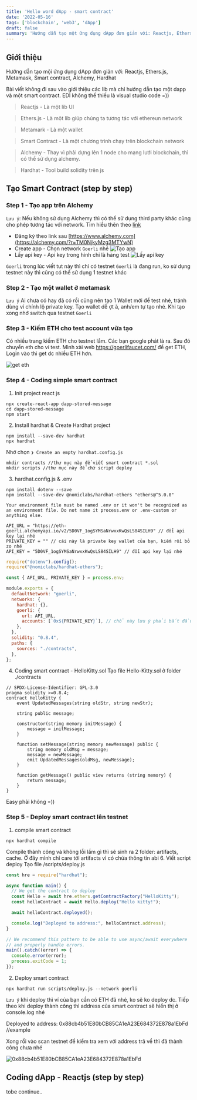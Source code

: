 ```yaml
---
title: 'Hello word dApp - smart contract'
date: '2022-05-16'
tags: ['blockchain', 'web3', 'dApp']
draft: false
summary: 'Hướng dẫn tạo một ứng dụng dApp đơn giản với: Reactjs, Ethers.js, Metamask, Smart contract, alchemy'
---
```


## Giới thiệu

Hướng dẫn tạo mội ứng dụng dApp đơn giản với: Reactjs, Ethers.js, Metamask, Smart contract, Alchemy, Hardhat

Bài viết không đi sau vào giới thiệu các lib mà chỉ hướng dẫn tạo một dapp và một smart contract. EDI không thể thiếu là visual studio code =))

> Reactjs - Là một lib UI

> Ethers.js - Là một lib giúp chúng ta tương tác với ethereun network

> Metamark - Là một wallet

> Smart Contract - Là một chương trình chạy trên blockchain network

> Alchemy - Thay vì phải dựng lên 1 node cho mạng lưới blockchain, thì có thể sử dụng alchemy.

> Hardhat - Tool build solidity trên js

## Tạo Smart Contract (step by step)

### Step 1 - Tạo app trên Alchemy

`Lưu ý`: Nếu không sử dụng Alchemy thì có thể sử dụng third party khác cũng cho phép tương tác với network. Tìm hiểu thên theo [link](https://docs.ethers.io/v5/api-keys/)

- Đăng ký theo link sau [https://www.alchemy.com](https://alchemy.com/?r=TM0NjkyMzg3MTYwN)
- Create app - Chọn network `Goerli` nhé
  ![Tạo app](https://raw.githubusercontent.com/hanhhn/hanhhoang.dev/master/public/images/simple-smart-contract-and-dapp/1.png)
- Lấy api key - Api key trong hình chỉ là hàng test
  ![Lấy api key](https://raw.githubusercontent.com/hanhhn/hanhhoang.dev/master/public/images/simple-smart-contract-and-dapp/2.png)

`Goerli` trong lúc viết tut này thì chỉ có testnet `Goerli` là đang run, ko sử dụng testnet này thì cũng có thể sử dụng 1 testnet khác

### Step 2 - Tạo một wallet ở metamask

`Lưu ý` Ai chưa có hay đã có rồi cũng nên tạo 1 Wallet mới để test nhé, tránh dùng ví chính lộ private key. Tạo wallet dễ ợt à, anh/em tự tạo nhé. Khi tạo xong nhớ switch qua testnet `Goerli`

### Step 3 - Kiếm ETH cho test account vừa tạo

Có nhiều trang kiếm ETH cho testnet lắm. Các bạn google phát là ra. Sau đó chuyển eth cho ví test. Mình xài web https://goerlifaucet.com/ để get ETH, Login vào thì get dc nhiều ETH hơn.

![get eth](https://raw.githubusercontent.com/hanhhn/hanhhoang.dev/master/public/images/simple-smart-contract-and-dapp/4.png)

### Step 4 - Coding simple smart contract

1. Init project react js

```
npx create-react-app dapp-stored-message
cd dapp-stored-message
npm start
```

2. Install hardhat & Create Hardhat project

```
npm install --save-dev hardhat
npx hardhat
```

Nhớ chọn `❯ Create an empty hardhat.config.js`

```
mkdir contracts //thư mục này để viết smart contract *.sol
mkdir scripts //thư mục này để chứ script deploy
```

3. hardhat.config.js & .env

```
npm install dotenv --save
npm install --save-dev @nomiclabs/hardhat-ethers "ethers@^5.0.0"
```

`Your environment file must be named .env or it won't be recognized as an environment file. Do not name it process.env or .env-custom or anything else.`

```:.env
API_URL = "https://eth-goerli.alchemyapi.io/v2/5D0VF_1ogSYMSaNrwxxKwQsLS84SILH9" // đổi api key lại nhé
PRIVATE_KEY = "" // cái này là private key wallet của bạn, kiếm rồi bỏ zo nhé
API_KEY = "5D0VF_1ogSYMSaNrwxxKwQsLS84SILH9" // đổi api key lại nhé
```

```js:hardhat.config.js
require("dotenv").config();
require("@nomiclabs/hardhat-ethers");

const { API_URL, PRIVATE_KEY } = process.env;

module.exports = {
  defaultNetwork: "goerli",
  networks: {
    hardhat: {},
    goerli: {
      url: API_URL,
      accounts: [`0x${PRIVATE_KEY}`], // chổ này lưu ý phải bắt đầu 0x trước private key nhé
    },
  },
  solidity: "0.8.4",
  paths: {
    sources: "./contracts",
  },
};
```

4. Coding smart contract - HelloKitty.sol
   Tạo file Hello-Kitty.sol ở folder ./contracts

```sol
// SPDX-License-Identifier: GPL-3.0
pragma solidity >=0.8.4;
contract HelloKitty {
    event UpdatedMessages(string oldStr, string newStr);

    string public message;

    constructor(string memory initMessage) {
        message = initMessage;
    }

    function setMessage(string memory newMessage) public {
        string memory oldMsg = message;
        message = newMessage;
        emit UpdatedMessages(oldMsg, newMessage);
    }

    function getMessage() public view returns (string memory) {
        return message;
    }
}
```

Easy phải không =))

### Step 5 - Deploy smart contract lên testnet

1. compile smart contract

```
npx hardhat compile
```

Compile thành công và không lỗi lầm gì thì sẽ sinh ra 2 folder: artifacts, cache. Ở đây mình chỉ care tới artifacts vì có chứa thông tin abi 6. Viết script deploy
Tạo file /scripts/deploy.js

```js:deploy.js
const hre = require("hardhat");

async function main() {
  // We get the contract to deploy
  const Hello = await hre.ethers.getContractFactory("HelloKitty");
  const helloContract = await Hello.deploy("Hello kitty!");

  await helloContract.deployed();

  console.log("Deployed to address:", helloContract.address);
}

// We recommend this pattern to be able to use async/await everywhere
// and properly handle errors.
main().catch((error) => {
  console.error(error);
  process.exitCode = 1;
});
```

2. Deploy smart contract

```
npx hardhat run scripts/deploy.js --network goerli
```

`Lưu ý` khi deploy thì ví của bạn cần có ETH đã nhé, ko sẽ ko deploy dc. Tiếp theo khi deploy thành công thì address của smart contract sẽ hiển thị ở console.log nhé

Deployed to address: 0x88cb4b51E80bCB85CA1eA23E684372E878a1EbFd //example

Xong rồi vào scan testnet để kiểm tra xem với address trã về thì đã thành công chưa nhé

![0x88cb4b51E80bCB85CA1eA23E684372E878a1EbFd](https://raw.githubusercontent.com/hanhhn/hanhhoang.dev/master/public/images/simple-smart-contract-and-dapp/5.png)

## Coding dApp - Reactjs (step by step)

tobe continue..
